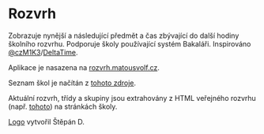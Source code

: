# Rozvrh

Zobrazuje nynější a následující předmět a čas zbývající do další hodiny školního rozvrhu. Podporuje školy používající
systém Bakaláři. Inspirováno [@czM1K3](https://github.com/czM1K3)/[DeltaTime](https://github.com/czM1K3/DeltaTime).

Aplikace je nasazena na [rozvrh.matousvolf.cz](https://rozvrh.matousvolf.cz/).

Seznam škol je načítán z [tohoto zdroje](https://gitlab.com/vitSkalicky/bakalari-schools-list).

Aktuální rozvrh, třídy a skupiny jsou extrahovány z HTML veřejného rozvrhu (např.
[tohoto](https://delta-skola.bakalari.cz/Timetable/Public)) na stránkách školy.

[Logo](/public/assets/images/favicon-apple.png) vytvořil Štěpán D.
